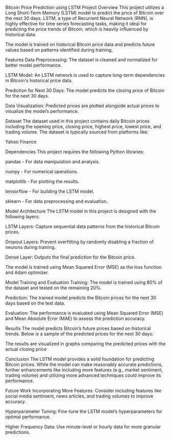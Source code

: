 
Bitcoin Price Prediction using LSTM
Project Overview
This project utilizes a Long Short-Term Memory (LSTM) model to predict the price of Bitcoin over the next 30 days. LSTM, a type of Recurrent Neural Network (RNN), is highly effective for time series forecasting tasks, making it ideal for predicting the price trends of Bitcoin, which is heavily influenced by historical data.

The model is trained on historical Bitcoin price data and predicts future values based on patterns identified during training.

Features
Data Preprocessing: The dataset is cleaned and normalized for better model performance.

LSTM Model: An LSTM network is used to capture long-term dependencies in Bitcoin's historical price data.

Prediction for Next 30 Days: The model predicts the closing price of Bitcoin for the next 30 days.

Data Visualization: Predicted prices are plotted alongside actual prices to visualize the model’s performance.

Dataset
The dataset used in this project contains daily Bitcoin prices including the opening price, closing price, highest price, lowest price, and trading volume. The dataset is typically sourced from platforms like:

Yahoo Finance

Dependencies
This project requires the following Python libraries:

pandas - For data manipulation and analysis.

numpy - For numerical operations.

matplotlib - For plotting the results.

tensorflow - For building the LSTM model.

sklearn - For data preprocessing and evaluation.

Model Architecture
The LSTM model in this project is designed with the following layers:

LSTM Layers: Capture sequential data patterns from the historical Bitcoin prices.

Dropout Layers: Prevent overfitting by randomly disabling a fraction of neurons during training.

Dense Layer: Outputs the final prediction for the Bitcoin price.

The model is trained using Mean Squared Error (MSE) as the loss function and Adam optimizer.

Model Training and Evaluation
Training: The model is trained using 80% of the dataset and tested on the remaining 20%.

Prediction: The trained model predicts the Bitcoin prices for the next 30 days based on the test data.

Evaluation: The performance is evaluated using Mean Squared Error (MSE) and Mean Absolute Error (MAE) to assess the prediction accuracy.

Results
The model predicts Bitcoin’s future prices based on historical trends. Below is a sample of the predicted prices for the next 30 days:

The results are visualized in graphs comparing the predicted prices with the actual closing price

Conclusion
The LSTM model provides a solid foundation for predicting Bitcoin prices. While the model can make reasonably accurate predictions, further enhancements like including more features (e.g., market sentiment, trading volume) and utilizing more advanced techniques could improve its performance.

Future Work
Incorporating More Features: Consider including features like social media sentiment, news articles, and trading volumes to improve accuracy.

Hyperparameter Tuning: Fine-tune the LSTM model’s hyperparameters for optimal performance.

Higher Frequency Data: Use minute-level or hourly data for more granular predictions.
